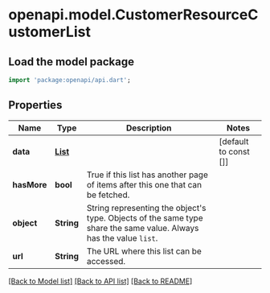 # openapi.model.CustomerResourceCustomerList

## Load the model package
```dart
import 'package:openapi/api.dart';
```

## Properties
Name | Type | Description | Notes
------------ | ------------- | ------------- | -------------
**data** | [**List<Customer>**](Customer.md) |  | [default to const []]
**hasMore** | **bool** | True if this list has another page of items after this one that can be fetched. | 
**object** | **String** | String representing the object's type. Objects of the same type share the same value. Always has the value `list`. | 
**url** | **String** | The URL where this list can be accessed. | 

[[Back to Model list]](../README.md#documentation-for-models) [[Back to API list]](../README.md#documentation-for-api-endpoints) [[Back to README]](../README.md)


